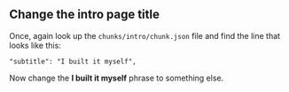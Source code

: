 ## Change the intro page title

Once, again look up the ```chunks/intro/chunk.json``` file and find the line that looks like this:

```   
"subtitle": "I built it myself",
```

Now change the **I built it myself** phrase to something else.
